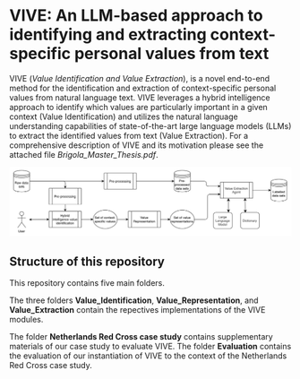 # VIVE: An LLM-based approach to identifying and extracting context-specific personal values from text

VIVE (*Value Identification and Value Extraction*), is a novel end-to-end method for the
identification and extraction of context-specific personal
values from natural language text. VIVE leverages a hybrid intelligence approach to
identify which values are particularly important in a given context (Value Identification)
and utilizes the natural language understanding capabilities of state-of-the-art
large language models (LLMs) to extract the identified values from text (Value Extraction). For a comprehensive description of VIVE and its motivation
please see the attached file *Brigola_Master_Thesis.pdf*.

![VIVE VIVE-pipeline\label{vive-pipeline}](vive-pipeline.png)

## Structure of this repository

This repository contains five main folders. 

The three folders **Value_Identification**, **Value_Representation**, and **Value_Extraction**
contain the repectives implementations of the VIVE modules.

The folder **Netherlands Red Cross case study** contains supplementary materials of our case study to evaluate VIVE.
The folder **Evaluation** contains the evaluation of our instantiation of VIVE to the context of the Netherlands Red Cross case study.
